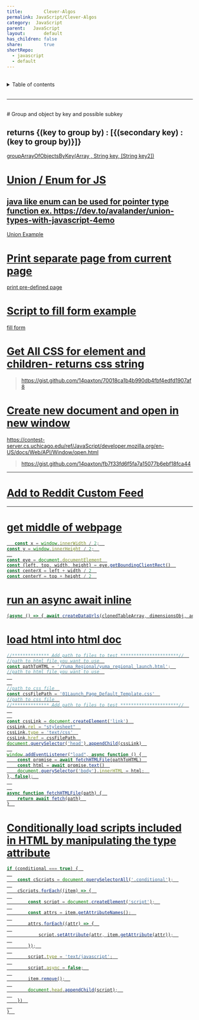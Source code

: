 ```yaml
---
title:        Clever-Algos  
permalink: JavaScript/Clever-Algos  
category:  JavaScript  
parent:   JavaScript  
layout:       default  
has_children: false  
share:        true  
shortRepo:  
  - javascript  
  - default            
---
```

  
  
<br/>            
  
<details markdown="block">                  
<summary>                  
Table of contents                  
</summary>                  
{: .text-delta }                  
1. TOC                  
{:toc}                  
</details>                  
  
<br/>                  
  
***                  
  
<br/>  
# Group and object by key and possible subkey  
  
## returns {(key to group by) : [{(secondary key) : (key to group by)}]}  
  
<a href="https://gist.github.com/14paxton/a87f5d47aaf678e89a1dfeffa51b46d9"> groupArrayOfObjectsByKey(Array<Object> , String key, [String key2]) </a>  
  
# Union / Enum for JS  
  
## java like enum can be used for pointer type function ex. https://dev.to/avalander/union-types-with-javascript-4emo  
  
  <a href="https://gist.github.com/14paxton/685637fd8c513c7539a10f66b2386cfe"> Union Example </a>   
  
# Print separate page from current page  
  
<a href="https://gist.github.com/14paxton/8bf4b0df10a7c4add52c9d4d2da88879"> print pre-defined page </a>  
  
# Script to fill form example  
  
<a href="https://gist.github.com/14paxton/fedc95a9b660e1625373bea6f92e4648"> fill form </a>  
  
# Get All CSS for element and children- returns css string  
  
> https://gist.github.com/14paxton/70018ca1b4b990db4fbf4edfd1907af8  
  
# Create new document and open in new window  
  
https://contest-server.cs.uchicago.edu/ref/JavaScript/developer.mozilla.org/en-US/docs/Web/API/Window/open.html  
  
> https://gist.github.com/14paxton/fb7f33fd6f5fa7a15077b6ebf18fca44  
  
---
# [Add to Reddit Custom Feed](https://gist.github.com/14paxton/63944ec7e8bcd0e7ee9b97e3dc6fd48e)
---
  
# get middle of webpage  
  
```javascript  
   const x = window.innerWidth / 2;  
const y = window.innerHeight / 2;  
  
const eye = document.documentElement  
const {left, top, width, height} = eye.getBoundingClientRect()  
const centerX = left + width / 2  
const centerY = top + height / 2  
```  
  
# run an async await inline  
  
```javascript  
(async () => { await createDataUrls(clonedTableArray, dimensionsObj, additionalSlides, resolveURLCreation, rejectURL)})()  
```  
  
# load html into html doc  
  
```javascript  
//************** Add path to files to test **********************//  
//path to html file you want to use  
const pathToHTML = '/Yuma_Regional/yuma_regional_launch.html';  
//path to html file you want to use  
  
  
//path to css file  
const cssFilePath = '01Launch_Page_Default_Template.css'  
//path to css file  
//************** Add path to files to test **********************//  
  
  
const cssLink = document.createElement('link')  
cssLink.rel = "stylesheet"  
cssLink.type = 'text/css'  
cssLink.href = cssFilePath  
document.querySelector('head').appendChild(cssLink)  
  
window.addEventListener("load", async function () {  
    const promise = await fetchHTMLFile(pathToHTML)  
    const html = await promise.text()  
    document.querySelector('body').innerHTML = html;  
}, false);  
  
  
async function fetchHTMLFile(path) {  
    return await fetch(path)  
}  
```  
  
# Conditionally load scripts included in HTML by manipulating the type attribute  
  
```javascript  
if (conditional === true) {  
  
    const cScripts = document.querySelectorAll('.conditional');  
  
    cScripts.forEach((item) => {  
  
        const script = document.createElement('script');  
  
        const attrs = item.getAttributeNames();  
  
        attrs.forEach((attr) => {  
  
            script.setAttribute(attr, item.getAttribute(attr));  
  
        });  
  
        script.type = 'text/javascript';  
  
        script.async = false;  
  
        item.remove();  
  
        document.head.appendChild(script);  
  
    })  
  
}  
```